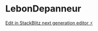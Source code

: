 # LebonDepanneur

[Edit in StackBlitz next generation editor ⚡️](https://stackblitz.com/~/github.com/AzizBeaudelaire/LebonDepanneur)